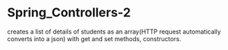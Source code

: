 # Spring_Controllers-2
creates a list of details of students as an array(HTTP request automatically converts into a json) with get and set methods, constructors.
